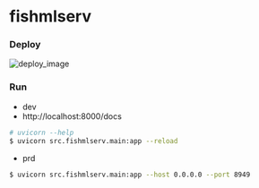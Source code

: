 # fishmlserv

### Deploy
![deploy_image](https://github.com/user-attachments/assets/24901b30-7704-4d0e-bdd4-c9b9782356db)

### Run
- dev
- http://localhost:8000/docs
```bash
# uvicorn --help
$ uvicorn src.fishmlserv.main:app --reload
```
- prd
```bash
$ uvicorn src.fishmlserv.main:app --host 0.0.0.0 --port 8949
```
